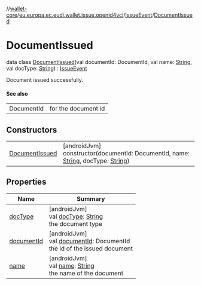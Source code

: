 //[wallet-core](../../../../index.md)/[eu.europa.ec.eudi.wallet.issue.openid4vci](../../index.md)/[IssueEvent](../index.md)/[DocumentIssued](index.md)

# DocumentIssued

data class [DocumentIssued](index.md)(val documentId: DocumentId, val
name: [String](https://kotlinlang.org/api/latest/jvm/stdlib/kotlin/-string/index.html), val
docType: [String](https://kotlinlang.org/api/latest/jvm/stdlib/kotlin/-string/index.html)) : [IssueEvent](../index.md)

Document issued successfully.

#### See also

|            |                     |
|------------|---------------------|
| DocumentId | for the document id |

## Constructors

|                                       |                                                                                                                                                                                                                                        |
|---------------------------------------|----------------------------------------------------------------------------------------------------------------------------------------------------------------------------------------------------------------------------------------|
| [DocumentIssued](-document-issued.md) | [androidJvm]<br>constructor(documentId: DocumentId, name: [String](https://kotlinlang.org/api/latest/jvm/stdlib/kotlin/-string/index.html), docType: [String](https://kotlinlang.org/api/latest/jvm/stdlib/kotlin/-string/index.html)) |

## Properties

| Name                         | Summary                                                                                                                                           |
|------------------------------|---------------------------------------------------------------------------------------------------------------------------------------------------|
| [docType](doc-type.md)       | [androidJvm]<br>val [docType](doc-type.md): [String](https://kotlinlang.org/api/latest/jvm/stdlib/kotlin/-string/index.html)<br>the document type |
| [documentId](document-id.md) | [androidJvm]<br>val [documentId](document-id.md): DocumentId<br>the id of the issued document                                                     |
| [name](name.md)              | [androidJvm]<br>val [name](name.md): [String](https://kotlinlang.org/api/latest/jvm/stdlib/kotlin/-string/index.html)<br>the name of the document |
